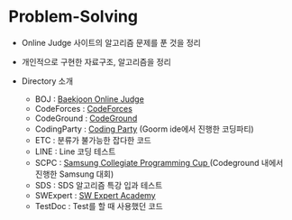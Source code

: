 # Problem-Solving
* Online Judge 사이트의 알고리즘 문제를 푼 것을 정리
* 개인적으로 구현한 자료구조, 알고리즘을 정리
  
* Directory 소개
  * BOJ : [Baekjoon Online Judge](https://www.acmicpc.net)
  * CodeForces : [CodeForces](https://codeforces.com)
  * CodeGround : [CodeGround](https://www.codeground.org)
  * CodingParty : [Coding Party](https://codingparty.goorm.io) (Goorm ide에서 진행한 코딩파티)
  * ETC : 분류가 불가능한 잡다한 코드
  * LINE : Line 코딩 테스트
  * SCPC : [Samsung Collegiate Programming Cup ](https://www.codeground.org/contest/contest) (Codeground 내에서 진행한 Samsung 대회)
  * SDS : SDS 알고리즘 특강 입과 테스트
  * SWExpert : [SW Expert Academy](https://www.swexpertacademy.com/main/main.do)
  * TestDoc : Test를 할 때 사용했던 코드
